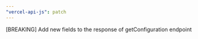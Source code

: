 ```yaml
---
"vercel-api-js": patch
---
```


[BREAKING] Add new fields to the response of getConfiguration endpoint